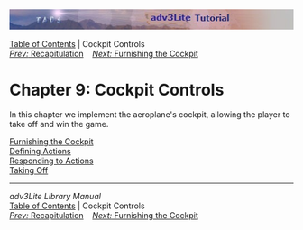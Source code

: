 <div class="topbar">

<img src="topbar.jpg" data-border="0" />

</div>

<div class="nav">

<a href="toc.htm" class="nav">Table of Contents</a> \| Cockpit
Controls  
<span class="navnp"><a href="recap.htm" class="nav"><em>Prev:</em> Recapitulation</a>
   <a href="furnishing.htm" class="nav"><em>Next:</em> Furnishing the
Cockpit</a>     </span>

</div>

<div class="main">

# Chapter 9: Cockpit Controls

In this chapter we implement the aeroplane's cockpit, allowing the
player to take off and win the game.

<div class="sectoc">

[Furnishing the Cockpit](furnishing.htm)  
[Defining Actions](actions.htm)  
[Responding to Actions](responding.htm)  
[Taking Off](takeoff.htm)  

</div>

</div>

------------------------------------------------------------------------

<div class="navb">

*adv3Lite Library Manual*  
<a href="toc.htm" class="nav">Table of Contents</a> \| Cockpit
Controls  
<span class="navnp"><a href="recap.htm" class="nav"><em>Prev:</em> Recapitulation</a>
   <a href="furnishing.htm" class="nav"><em>Next:</em> Furnishing the
Cockpit</a>     </span>

</div>
